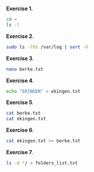 **Exercise 1**.
```bash
cd ~         
ls -l
```
**Exercise 2**.
```bash
sudo ls -lhS /var/log | sort -h
```
**Exercise 3**.
```bash
nano berke.txt
```
**Exercise 4**.
```bash
echo "EKINGEN" > ekingen.txt
```
**Exercise 5**.
```bash
cat berke.txt     
cat ekingen.txt  
```
**Exercise 6**.
```bash
cat ekingen.txt >> berke.txt
```
**Exercise 7**.
```bash
ls -d */ > folders_list.txt
```

